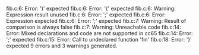 fib.c:6: Error: ')' expected
fib.c:6: Error: '{' expected
fib.c:6: Warning: Expression result unused
fib.c:6: Error: ';' expected
fib.c:6: Error: Expression expected
fib.c:6: Error: ';' expected
fib.c:7: Warning: Result of comparison is always false
fib.c:7: Warning: Unreachable code
fib.c:14: Error: Mixed declarations and code are not supported in cc65
fib.c:14: Error: ';' expected
fib.c:15: Error: Call to undeclared function 'fin'
fib.c:18: Error: '}' expected
9 errors and 3 warnings generated.

